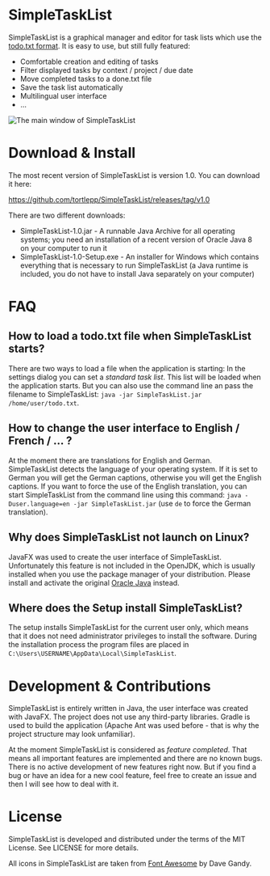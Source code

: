 SimpleTaskList
==============

SimpleTaskList is a graphical manager and editor for task lists which use the [todo.txt format](http://todotxt.com). It is easy to use, but still fully featured:

* Comfortable creation and editing of tasks 
* Filter displayed tasks by context / project / due date
* Move completed tasks to a done.txt file
* Save the task list automatically
* Multilingual user interface
* ...

![The main window of SimpleTaskList](https://tortlepp.github.io/SimpleTaskList/SimpleTaskList.png)


Download & Install
==================
The most recent version of SimpleTaskList is version 1.0. You can download it here:

https://github.com/tortlepp/SimpleTaskList/releases/tag/v1.0

There are two different downloads:

* SimpleTaskList-1.0.jar - A runnable Java Archive for all operating systems; you need an installation of a recent version of Oracle Java 8 on your computer to run it
* SimpleTaskList-1.0-Setup.exe - An installer for Windows which contains everything that is necessary to run SimpleTaskList (a Java runtime is included, you do not have to install Java separately on your computer)


FAQ
===

How to load a todo.txt file when SimpleTaskList starts?
-------------------------------------------------------
There are two ways to load a file when the application is starting: In the settings dialog you can set a *standard task list*. This list will be loaded when the application starts. But you can also use the command line an pass the filename to SimpleTaskList: `java -jar SimpleTaskList.jar /home/user/todo.txt`.

How to change the user interface to English / French / ... ?
------------------------------------------------------------
At the moment there are translations for English and German. SimpleTaskList detects the language of your operating system. If it is set to German you will get the German captions, otherwise you will get the English captions. If you want to force the use of the English translation, you can start SimpleTaskList from the command line using this command: `java -Duser.language=en -jar SimpleTaskList.jar` (use `de` to force the German translation).

Why does SimpleTaskList not launch on Linux?
--------------------------------------------
JavaFX was used to create the user interface of SimpleTaskList. Unfortunately this feature is not included in the OpenJDK, which is usually installed when you use the package manager of your distribution. Please install and activate the original [Oracle Java](http://www.oracle.com/technetwork/java/javase/downloads/index.html) instead.

Where does the Setup install SimpleTaskList?
--------------------------------------------
The setup installs SimpleTaskList for the current user only, which means that it does not need administrator privileges to install the software. During the installation process the program files are placed in `C:\Users\USERNAME\AppData\Local\SimpleTaskList`.


Development & Contributions
===========================
SimpleTaskList is entirely written in Java, the user interface was created with JavaFX. The project does not use any third-party libraries. Gradle is used to build the application (Apache Ant was used before - that is why the project structure may look unfamiliar).

At the moment SimpleTaskList is considered as *feature completed*. That means all important features are implemented and there are no known bugs. There is no active development of new features right now. But if you find a bug or have an idea for a new cool feature, feel free to create an issue and then I will see how to deal with it.


License
=======

SimpleTaskList is developed and distributed under the terms of the MIT License. See LICENSE for more details.

All icons in SimpleTaskList are taken from [Font Awesome](http://fontawesome.io) by Dave Gandy.
